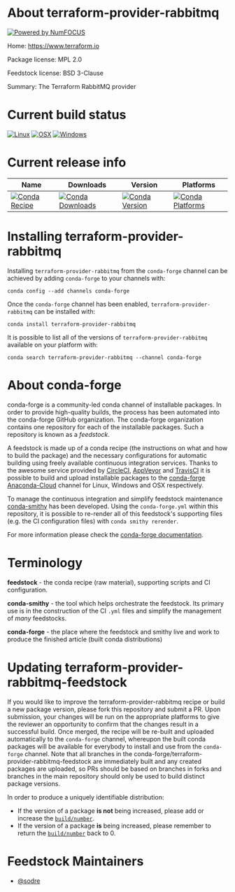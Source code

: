 About terraform-provider-rabbitmq
=================================

[![Powered by NumFOCUS](https://img.shields.io/badge/powered%20by-NumFOCUS-orange.svg?style=flat&colorA=E1523D&colorB=007D8A)](http://numfocus.org)

Home: https://www.terraform.io

Package license: MPL 2.0

Feedstock license: BSD 3-Clause

Summary: The Terraform RabbitMQ provider



Current build status
====================

[![Linux](https://img.shields.io/circleci/project/github/conda-forge/terraform-provider-rabbitmq-feedstock/master.svg?label=Linux)](https://circleci.com/gh/conda-forge/terraform-provider-rabbitmq-feedstock)
[![OSX](https://img.shields.io/travis/conda-forge/terraform-provider-rabbitmq-feedstock/master.svg?label=macOS)](https://travis-ci.org/conda-forge/terraform-provider-rabbitmq-feedstock)
[![Windows](https://img.shields.io/appveyor/ci/conda-forge/terraform-provider-rabbitmq-feedstock/master.svg?label=Windows)](https://ci.appveyor.com/project/conda-forge/terraform-provider-rabbitmq-feedstock/branch/master)

Current release info
====================

| Name | Downloads | Version | Platforms |
| --- | --- | --- | --- |
| [![Conda Recipe](https://img.shields.io/badge/recipe-terraform--provider--rabbitmq-green.svg)](https://anaconda.org/conda-forge/terraform-provider-rabbitmq) | [![Conda Downloads](https://img.shields.io/conda/dn/conda-forge/terraform-provider-rabbitmq.svg)](https://anaconda.org/conda-forge/terraform-provider-rabbitmq) | [![Conda Version](https://img.shields.io/conda/vn/conda-forge/terraform-provider-rabbitmq.svg)](https://anaconda.org/conda-forge/terraform-provider-rabbitmq) | [![Conda Platforms](https://img.shields.io/conda/pn/conda-forge/terraform-provider-rabbitmq.svg)](https://anaconda.org/conda-forge/terraform-provider-rabbitmq) |

Installing terraform-provider-rabbitmq
======================================

Installing `terraform-provider-rabbitmq` from the `conda-forge` channel can be achieved by adding `conda-forge` to your channels with:

```
conda config --add channels conda-forge
```

Once the `conda-forge` channel has been enabled, `terraform-provider-rabbitmq` can be installed with:

```
conda install terraform-provider-rabbitmq
```

It is possible to list all of the versions of `terraform-provider-rabbitmq` available on your platform with:

```
conda search terraform-provider-rabbitmq --channel conda-forge
```


About conda-forge
=================

conda-forge is a community-led conda channel of installable packages.
In order to provide high-quality builds, the process has been automated into the
conda-forge GitHub organization. The conda-forge organization contains one repository
for each of the installable packages. Such a repository is known as a *feedstock*.

A feedstock is made up of a conda recipe (the instructions on what and how to build
the package) and the necessary configurations for automatic building using freely
available continuous integration services. Thanks to the awesome service provided by
[CircleCI](https://circleci.com/), [AppVeyor](https://www.appveyor.com/)
and [TravisCI](https://travis-ci.org/) it is possible to build and upload installable
packages to the [conda-forge](https://anaconda.org/conda-forge)
[Anaconda-Cloud](https://anaconda.org/) channel for Linux, Windows and OSX respectively.

To manage the continuous integration and simplify feedstock maintenance
[conda-smithy](https://github.com/conda-forge/conda-smithy) has been developed.
Using the ``conda-forge.yml`` within this repository, it is possible to re-render all of
this feedstock's supporting files (e.g. the CI configuration files) with ``conda smithy rerender``.

For more information please check the [conda-forge documentation](https://conda-forge.org/docs/).

Terminology
===========

**feedstock** - the conda recipe (raw material), supporting scripts and CI configuration.

**conda-smithy** - the tool which helps orchestrate the feedstock.
                   Its primary use is in the construction of the CI ``.yml`` files
                   and simplify the management of *many* feedstocks.

**conda-forge** - the place where the feedstock and smithy live and work to
                  produce the finished article (built conda distributions)


Updating terraform-provider-rabbitmq-feedstock
==============================================

If you would like to improve the terraform-provider-rabbitmq recipe or build a new
package version, please fork this repository and submit a PR. Upon submission,
your changes will be run on the appropriate platforms to give the reviewer an
opportunity to confirm that the changes result in a successful build. Once
merged, the recipe will be re-built and uploaded automatically to the
`conda-forge` channel, whereupon the built conda packages will be available for
everybody to install and use from the `conda-forge` channel.
Note that all branches in the conda-forge/terraform-provider-rabbitmq-feedstock are
immediately built and any created packages are uploaded, so PRs should be based
on branches in forks and branches in the main repository should only be used to
build distinct package versions.

In order to produce a uniquely identifiable distribution:
 * If the version of a package **is not** being increased, please add or increase
   the [``build/number``](https://conda.io/docs/user-guide/tasks/build-packages/define-metadata.html#build-number-and-string).
 * If the version of a package **is** being increased, please remember to return
   the [``build/number``](https://conda.io/docs/user-guide/tasks/build-packages/define-metadata.html#build-number-and-string)
   back to 0.

Feedstock Maintainers
=====================

* [@sodre](https://github.com/sodre/)


